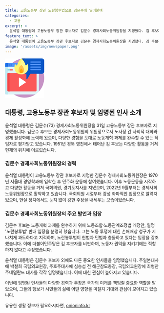 ```yaml
---
title: 고용노동부 장관 노란봉투법으로 김문수에 밀어붙여
categories:
  - 고용
excerpt: >
  윤석열 대통령이 고용노동부 장관 후보자로 김문수 경제사회노동위원장을 지명했다. 김 후보자는 경제사회노동위원회 위원장으로서 지속가능한 경제사회를 위한 노사정 간 사회적 대화와 협의를 이끌며 경제 활성화에 노력해 왔다. 그는 과거 민주화 운동에 참여하며 정치 경력을 쌓아왔고, 국회의원과 경기도지사를 지냈다. 또한, 노동관계조정법 개정안 노란봉투법에 대한 입장을 분명히 했는데, 여당의 강행 처리에 대해 비판적인 입장을 보였다. 해당 인물의 이러한 경험과 입장은 노동개혁에 대한 다양한 시각을 제시할 수 있을 것으로 기대된다.
feature_text: >
  윤석열 대통령이 고용노동부 장관 후보자로 김문수 경제사회노동위원장을 지명했다. 김 후보자는 경제사회노동위원회 위원장으로서 지속가능한 경제사회를 위한 노사정 간 사회적 대화와 협의를 이끌며 경제 활성화에 노력해 왔다. 그는 과거 민주화 운동에 참여하며 정치 경력을 쌓아왔고, 국회의원과 경기도지사를 지냈다. 또한, 노동관계조정법 개정안 노란봉투법에 대한 입장을 분명히 했는데, 여당의 강행 처리에 대해 비판적인 입장을 보였다. 해당 인물의 이러한 경험과 입장은 노동개혁에 대한 다양한 시각을 제시할 수 있을 것으로 기대된다.
image: '/assets/img/newspaper.png'
---
```


<p><img src="/assets/img/news.png" alt="rentncar 속보" /></p>

<h2 data-ke-size="size26">대통령, 고용노동부 장관 후보자 및 임명된 인사 소개</h2>

<p>윤석열 대통령은 김문수(73) 경제사회노동위원장을 31일 고용노동부 장관 후보자로 지명했습니다. 김문수 후보는 경제사회노동위원회 위원장으로서 노사정 간 사회적 대화와 경제 활성화에 노력해 왔으며, 다양한 경험을 토대로 노동개혁 과제를 완수할 수 있는 적임자로 평가받고 있습니다. 1951년 경북 영천에서 태어난 김 후보는 다양한 활동을 거쳐 현재의 위치에 이르렀습니다.</p>

<h3>김문수 경제사회노동위원장의 경력</h3>

<p>윤석열 대통령이 고용노동부 장관 후보자로 지명한 김문수 경제사회노동위원장은 1970년 서울대 경영학과에 입학한 후 민주화 운동에 참여했습니다. 이후 노동운동을 시작하고 다양한 활동을 거쳐 국회의원, 경기도지사를 지냈으며, 2022년 9월부터는 경제사회노동위원장으로 활약하고 있습니다. 국회의원 시절부터 강성 좌파적인 입장으로 알려져 있으며, 현실 정치에서도 눈치 없이 강한 주장을 내세우는 모습이었습니다.</p>

<h3>김문수 경제사회노동위원장의 주요 발언과 입장</h3>

<p>김문수 후보는 노동개혁 과제를 완수하기 위해 노동조합·노동관계조정법 개정안, 일명 '노란봉투법' 반대 입장을 분명히 했습니다. 그는 노동 투쟁에 대한 손해배상 청구가 지나치게 과도하다고 지적하며, 노란봉투법이 헌법과 민법과 충돌하고 있다는 입장을 강조했습니다. 이에 더불어민주당은 김 후보자를 비판하며, 노동자 권익을 지키기에는 적합하지 않다고 주장했습니다.</p>

<p>윤석열 대통령은 김문수 후보자 외에도 다른 중요한 인사들을 임명했습니다. 주일본대사에 박철희 국립외교원장, 주호주대사에 심승섭 전 해군참모총장, 국립외교원장에 최형찬 주네덜란드 대사를 각각 임명했습니다. 이에 대한 관심이 높아지고 있습니다.</p>

<p>이번에 임명된 인사들의 다양한 경력과 주장은 국가의 미래를 책임질 중요한 역할을 맡았으며, 그들의 행보가 시민들의 삶에 어떤 영향을 미칠지 기대와 관심이 모아지고 있습니다.</p>
유용한 생활 정보가 필요하시다면, <a href="https://onioninfo.kr" rel="dofollow">onioninfo.kr</a>


